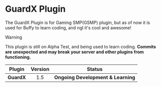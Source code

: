 # GuardX Plugin
The GuardX Plugin is for Gaming SMP(GSMP) plugin, but as of now it is used for Buffy to learn coding, and ngl it's cool and awesome!

> [!WARNING]
> This plugin is still on Alpha Test, and being used to learn coding. **Commits are unexpected and may break your server and other plugins from functioning.**

| Plugin | Version | Status |
| :-----: | :-----: | :-----: |
| **GuardX** | 1.5 | **Ongoing Development & Learning**
